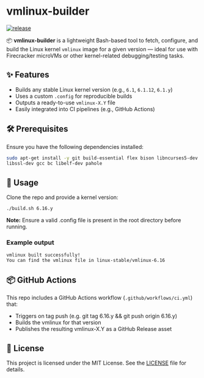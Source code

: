 # vmlinux-builder

[![release](https://github.com/tsirysndr/vmlinux-builder/actions/workflows/ci.yml/badge.svg)](https://github.com/tsirysndr/vmlinux-builder/actions/workflows/ci.yml)

📦 **vmlinux-builder** is a lightweight Bash-based tool to fetch, configure, and build the Linux kernel `vmlinux` image for a given version — ideal for use with Firecracker microVMs or other kernel-related debugging/testing tasks.

## ✨ Features

- Builds any stable Linux kernel version (e.g., `6.1`, `6.1.12`, `6.1.y`)
- Uses a custom `.config` for reproducible builds
- Outputs a ready-to-use `vmlinux-X.Y` file
- Easily integrated into CI pipelines (e.g., GitHub Actions)

## 🛠 Prerequisites

Ensure you have the following dependencies installed:

```bash
sudo apt-get install -y git build-essential flex bison libncurses5-dev \
libssl-dev gcc bc libelf-dev pahole
```

## 🚀 Usage
Clone the repo and provide a kernel version:

```bash
./build.sh 6.16.y
```

**Note:** Ensure a valid .config file is present in the root directory before running.


### Example output

```
vmlinux built successfully!
You can find the vmlinux file in linux-stable/vmlinux-6.16
```

## 📦 GitHub Actions

This repo includes a GitHub Actions workflow (`.github/workflows/ci.yml`) that:

- Triggers on tag push (e.g. git tag 6.16.y && git push origin 6.16.y)
- Builds the vmlinux for that version
- Publishes the resulting vmlinux-X.Y as a GitHub Release asset

## 📄 License

This project is licensed under the MIT License. See the [LICENSE](LICENSE) file for details.